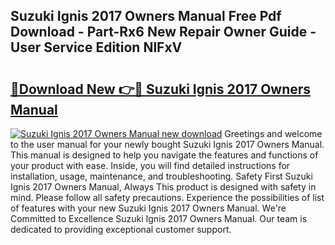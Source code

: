 ## Suzuki Ignis 2017 Owners Manual Free Pdf Download - Part-Rx6 New Repair Owner Guide - User Service Edition NlFxV

# <h2><a href="http://cf21714.oget.top/?id=Suzuki+Ignis+2017+Owners+Manual">🔗Download New 👉🔴 Suzuki Ignis 2017 Owners Manual</a></h2>

[![Suzuki Ignis 2017 Owners Manual new download](https://i.imgur.com/5g1atiW.png)](http://cf21714.oget.top/?id=Suzuki+Ignis+2017+Owners+Manual)
Greetings and welcome to the user manual for your newly bought Suzuki Ignis 2017 Owners Manual. This manual is designed to help you navigate the features and functions of your product with ease. Inside, you will find detailed instructions for installation, usage, maintenance, and troubleshooting. Safety First Suzuki Ignis 2017 Owners Manual, Always This product is designed with safety in mind. Please follow all safety precautions. Experience the possibilities of list of features with your new Suzuki Ignis 2017 Owners Manual. We're Committed to Excellence Suzuki Ignis 2017 Owners Manual. Our team is dedicated to providing exceptional customer support.
